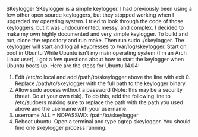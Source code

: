 SKeylogger
SKeylogger is a simple keylogger. I had previously been using a few other open source keyloggers, but they stopped working when I upgraded my operating system. I tried to look through the code of those keyloggers, but it was undocumented, messy, and complex. I decided to make my own highly documented and very simple keylogger.
To build and run, clone the repository and run make. Then run sudo ./skeylogger. The keylogger will start and log all keypresses to /var/log/skeylogger.
Start on boot in Ubuntu
While Ubuntu isn't my main operating system (I'm an Arch Linux user), I got a few questions about how to start the keylogger when Ubuntu boots up. Here are the steps for Ubuntu 14.04:
1.	Edit /etc/rc.local and add /path/to/skeylogger above the line with exit 0. Replace /path/to/skeylogger with the full path to the keylogger binary.
2.	Allow sudo access without a password (Note: this may be a security threat. Do at your own risk). To do this, add the following line to /etc/sudoers making sure to replace the path with the path you used above and the username with your username:
3.	username ALL = NOPASSWD: /path/to/skeylogger
4.	Reboot ubuntu. Open a terminal and type pgrep skeylogger. You should find one skeylogger process running.
